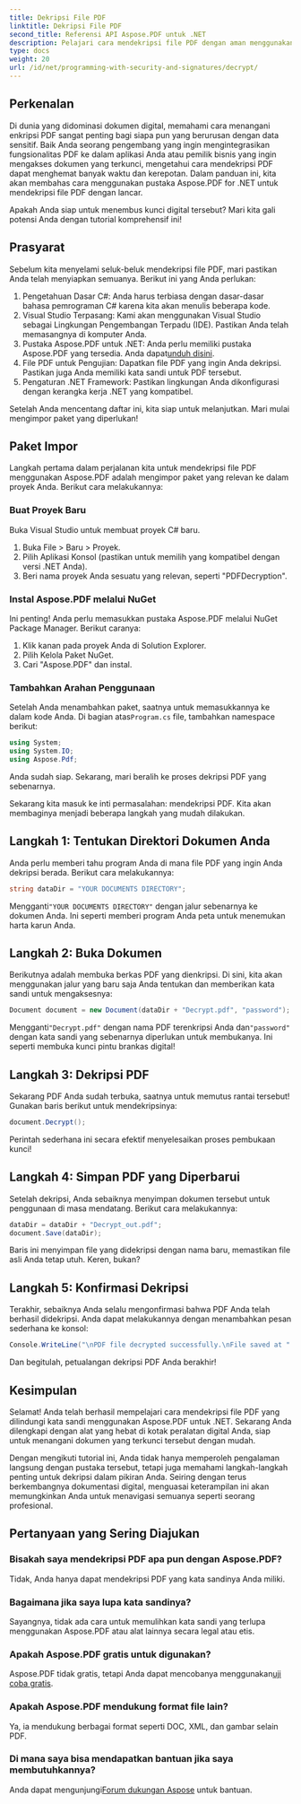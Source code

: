 ```yaml
---
title: Dekripsi File PDF
linktitle: Dekripsi File PDF
second_title: Referensi API Aspose.PDF untuk .NET
description: Pelajari cara mendekripsi file PDF dengan aman menggunakan Aspose.PDF untuk .NET. Dapatkan panduan langkah demi langkah untuk meningkatkan keterampilan manajemen dokumen Anda.
type: docs
weight: 20
url: /id/net/programming-with-security-and-signatures/decrypt/
---
```

## Perkenalan

Di dunia yang didominasi dokumen digital, memahami cara menangani enkripsi PDF sangat penting bagi siapa pun yang berurusan dengan data sensitif. Baik Anda seorang pengembang yang ingin mengintegrasikan fungsionalitas PDF ke dalam aplikasi Anda atau pemilik bisnis yang ingin mengakses dokumen yang terkunci, mengetahui cara mendekripsi PDF dapat menghemat banyak waktu dan kerepotan. Dalam panduan ini, kita akan membahas cara menggunakan pustaka Aspose.PDF for .NET untuk mendekripsi file PDF dengan lancar. 

Apakah Anda siap untuk menembus kunci digital tersebut? Mari kita gali potensi Anda dengan tutorial komprehensif ini!

## Prasyarat

Sebelum kita menyelami seluk-beluk mendekripsi file PDF, mari pastikan Anda telah menyiapkan semuanya. Berikut ini yang Anda perlukan:

1. Pengetahuan Dasar C#: Anda harus terbiasa dengan dasar-dasar bahasa pemrograman C# karena kita akan menulis beberapa kode.
2. Visual Studio Terpasang: Kami akan menggunakan Visual Studio sebagai Lingkungan Pengembangan Terpadu (IDE). Pastikan Anda telah memasangnya di komputer Anda.
3.  Pustaka Aspose.PDF untuk .NET: Anda perlu memiliki pustaka Aspose.PDF yang tersedia. Anda dapat[unduh disini](https://releases.aspose.com/pdf/net/).
4. File PDF untuk Pengujian: Dapatkan file PDF yang ingin Anda dekripsi. Pastikan juga Anda memiliki kata sandi untuk PDF tersebut. 
5. Pengaturan .NET Framework: Pastikan lingkungan Anda dikonfigurasi dengan kerangka kerja .NET yang kompatibel.

Setelah Anda mencentang daftar ini, kita siap untuk melanjutkan. Mari mulai mengimpor paket yang diperlukan!

## Paket Impor

Langkah pertama dalam perjalanan kita untuk mendekripsi file PDF menggunakan Aspose.PDF adalah mengimpor paket yang relevan ke dalam proyek Anda. Berikut cara melakukannya:

### Buat Proyek Baru

Buka Visual Studio untuk membuat proyek C# baru.

1. Buka File > Baru > Proyek.
2. Pilih Aplikasi Konsol (pastikan untuk memilih yang kompatibel dengan versi .NET Anda).
3. Beri nama proyek Anda sesuatu yang relevan, seperti "PDFDecryption".

### Instal Aspose.PDF melalui NuGet

Ini penting! Anda perlu memasukkan pustaka Aspose.PDF melalui NuGet Package Manager. Berikut caranya:

1. Klik kanan pada proyek Anda di Solution Explorer.
2. Pilih Kelola Paket NuGet.
3. Cari "Aspose.PDF" dan instal.

### Tambahkan Arahan Penggunaan

 Setelah Anda menambahkan paket, saatnya untuk memasukkannya ke dalam kode Anda. Di bagian atas`Program.cs` file, tambahkan namespace berikut:

```csharp
using System;
using System.IO;
using Aspose.Pdf;
```

Anda sudah siap. Sekarang, mari beralih ke proses dekripsi PDF yang sebenarnya.

Sekarang kita masuk ke inti permasalahan: mendekripsi PDF. Kita akan membaginya menjadi beberapa langkah yang mudah dilakukan.

## Langkah 1: Tentukan Direktori Dokumen Anda

Anda perlu memberi tahu program Anda di mana file PDF yang ingin Anda dekripsi berada. Berikut cara melakukannya:

```csharp
string dataDir = "YOUR DOCUMENTS DIRECTORY";
```

 Mengganti`"YOUR DOCUMENTS DIRECTORY"` dengan jalur sebenarnya ke dokumen Anda. Ini seperti memberi program Anda peta untuk menemukan harta karun Anda.

## Langkah 2: Buka Dokumen

Berikutnya adalah membuka berkas PDF yang dienkripsi. Di sini, kita akan menggunakan jalur yang baru saja Anda tentukan dan memberikan kata sandi untuk mengaksesnya:

```csharp
Document document = new Document(dataDir + "Decrypt.pdf", "password");
```

 Mengganti`"Decrypt.pdf"` dengan nama PDF terenkripsi Anda dan`"password"` dengan kata sandi yang sebenarnya diperlukan untuk membukanya. Ini seperti membuka kunci pintu brankas digital!

## Langkah 3: Dekripsi PDF

Sekarang PDF Anda sudah terbuka, saatnya untuk memutus rantai tersebut! Gunakan baris berikut untuk mendekripsinya:

```csharp
document.Decrypt();
```

Perintah sederhana ini secara efektif menyelesaikan proses pembukaan kunci!

## Langkah 4: Simpan PDF yang Diperbarui

Setelah dekripsi, Anda sebaiknya menyimpan dokumen tersebut untuk penggunaan di masa mendatang. Berikut cara melakukannya:

```csharp
dataDir = dataDir + "Decrypt_out.pdf";
document.Save(dataDir);
```

Baris ini menyimpan file yang didekripsi dengan nama baru, memastikan file asli Anda tetap utuh. Keren, bukan?

## Langkah 5: Konfirmasi Dekripsi

Terakhir, sebaiknya Anda selalu mengonfirmasi bahwa PDF Anda telah berhasil didekripsi. Anda dapat melakukannya dengan menambahkan pesan sederhana ke konsol:

```csharp
Console.WriteLine("\nPDF file decrypted successfully.\nFile saved at " + dataDir);
```

Dan begitulah, petualangan dekripsi PDF Anda berakhir!

## Kesimpulan

Selamat! Anda telah berhasil mempelajari cara mendekripsi file PDF yang dilindungi kata sandi menggunakan Aspose.PDF untuk .NET. Sekarang Anda dilengkapi dengan alat yang hebat di kotak peralatan digital Anda, siap untuk menangani dokumen yang terkunci tersebut dengan mudah.

Dengan mengikuti tutorial ini, Anda tidak hanya memperoleh pengalaman langsung dengan pustaka tersebut, tetapi juga memahami langkah-langkah penting untuk dekripsi dalam pikiran Anda. Seiring dengan terus berkembangnya dokumentasi digital, menguasai keterampilan ini akan memungkinkan Anda untuk menavigasi semuanya seperti seorang profesional.

## Pertanyaan yang Sering Diajukan

### Bisakah saya mendekripsi PDF apa pun dengan Aspose.PDF?
Tidak, Anda hanya dapat mendekripsi PDF yang kata sandinya Anda miliki.

### Bagaimana jika saya lupa kata sandinya?
Sayangnya, tidak ada cara untuk memulihkan kata sandi yang terlupa menggunakan Aspose.PDF atau alat lainnya secara legal atau etis.

### Apakah Aspose.PDF gratis untuk digunakan?
 Aspose.PDF tidak gratis, tetapi Anda dapat mencobanya menggunakan[uji coba gratis](https://releases.aspose.com/).

### Apakah Aspose.PDF mendukung format file lain?
Ya, ia mendukung berbagai format seperti DOC, XML, dan gambar selain PDF.

### Di mana saya bisa mendapatkan bantuan jika saya membutuhkannya?
 Anda dapat mengunjungi[Forum dukungan Aspose](https://forum.aspose.com/c/pdf/10) untuk bantuan.